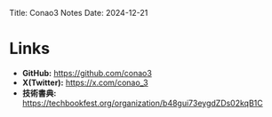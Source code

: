Title: Conao3 Notes
Date: 2024-12-21



# Links

-   **GitHub:** <https://github.com/conao3>
-   **X(Twitter):** <https://x.com/conao_3>
-   **技術書典:** <https://techbookfest.org/organization/b48gui73eygdZDs02kqB1C>

